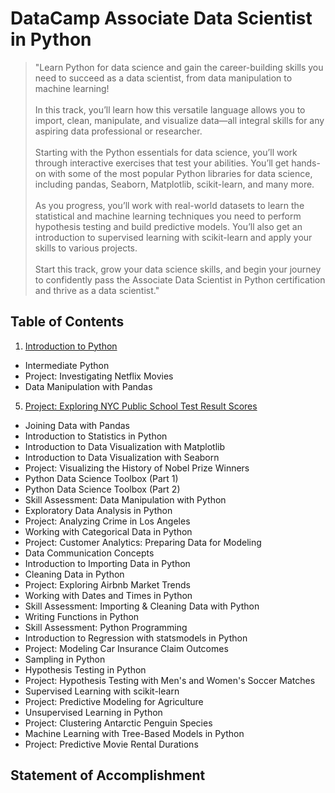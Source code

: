 # DataCamp Associate Data Scientist in Python
> "Learn Python for data science and gain the career-building skills you need to succeed as a data scientist, from data manipulation to machine learning!<br><br>
In this track, you’ll learn how this versatile language allows you to import, clean, manipulate, and visualize data—all integral skills for any aspiring data professional or researcher.<br><Br>
Starting with the Python essentials for data science, you’ll work through interactive exercises that test your abilities. You’ll get hands-on with some of the most popular Python libraries for data science, including pandas, Seaborn, Matplotlib, scikit-learn, and many more.<br><br>
As you progress, you’ll work with real-world datasets to learn the statistical and machine learning techniques you need to perform hypothesis testing and build predictive models. You’ll also get an introduction to supervised learning with scikit-learn and apply your skills to various projects.<Br><Br>
Start this track, grow your data science skills, and begin your journey to confidently pass the Associate Data Scientist in Python certification and thrive as a data scientist."

## Table of Contents
01. [Introduction to Python](https://github.com/KailaniBailey/DATACAMP-Associate-Data-Scientist-in-Python/blob/main/01.%20Introduction%20to%20Python/README.md)
- Intermediate Python
- Project: Investigating Netflix Movies
- Data Manipulation with Pandas
05. [Project: Exploring NYC Public School Test Result Scores](https://github.com/KailaniBailey/DATACAMP-Associate-Data-Scientist-in-Python/tree/main/05.%20Project:%20Exploring%20NYC%20Public%20School%20Test%20Result%20Scores)
- Joining Data with Pandas
- Introduction to Statistics in Python
- Introduction to Data Visualization with Matplotlib
- Introduction to Data Visualization with Seaborn
- Project: Visualizing the History of Nobel Prize Winners
- Python Data Science Toolbox (Part 1)
- Python Data Science Toolbox (Part 2)
- Skill Assessment: Data Manipulation with Python
- Exploratory Data Analysis in Python
- Project: Analyzing Crime in Los Angeles
- Working with Categorical Data in Python
- Project: Customer Analytics: Preparing Data for Modeling
- Data Communication Concepts
- Introduction to Importing Data in Python
- Cleaning Data in Python
- Project: Exploring Airbnb Market Trends
- Working with Dates and Times in Python
- Skill Assessment: Importing & Cleaning Data with Python
- Writing Functions in Python
- Skill Assessment: Python Programming
- Introduction to Regression with statsmodels in Python
- Project: Modeling Car Insurance Claim Outcomes
- Sampling in Python
- Hypothesis Testing in Python
- Project: Hypothesis Testing with Men's and Women's Soccer Matches
- Supervised Learning with scikit-learn
- Project: Predictive Modeling for Agriculture
- Unsupervised Learning in Python
- Project: Clustering Antarctic Penguin Species
- Machine Learning with Tree-Based Models in Python
- Project: Predictive Movie Rental Durations
## Statement of Accomplishment
